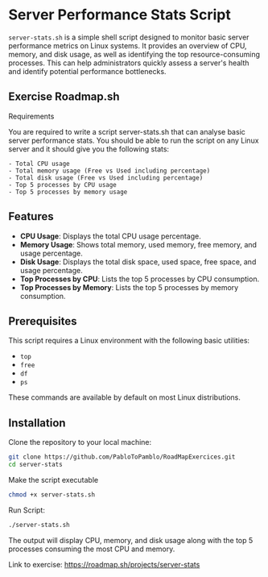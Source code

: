 # Server Performance Stats Script

`server-stats.sh` is a simple shell script designed to monitor basic server performance metrics on Linux systems. It provides an overview of CPU, memory, and disk usage, as well as identifying the top resource-consuming processes. This can help administrators quickly assess a server's health and identify potential performance bottlenecks.

## Exercise Roadmap.sh

Requirements

You are required to write a script server-stats.sh that can analyse basic server performance stats. You should be able to run the script on any Linux server and it should give you the following stats:

    - Total CPU usage
    - Total memory usage (Free vs Used including percentage)
    - Total disk usage (Free vs Used including percentage)
    - Top 5 processes by CPU usage
    - Top 5 processes by memory usage


## Features

- **CPU Usage**: Displays the total CPU usage percentage.
- **Memory Usage**: Shows total memory, used memory, free memory, and usage percentage.
- **Disk Usage**: Displays the total disk space, used space, free space, and usage percentage.
- **Top Processes by CPU**: Lists the top 5 processes by CPU consumption.
- **Top Processes by Memory**: Lists the top 5 processes by memory consumption.

## Prerequisites

This script requires a Linux environment with the following basic utilities:
- `top`
- `free`
- `df`
- `ps`

These commands are available by default on most Linux distributions.

## Installation

Clone the repository to your local machine:

```bash
git clone https://github.com/PabloToPamblo/RoadMapExercices.git
cd server-stats
```

Make the script executable

```bash
chmod +x server-stats.sh
```

Run Script:

```bash
./server-stats.sh
```

The output will display CPU, memory, and disk usage along with the top 5 processes consuming the most CPU and memory.

Link to exercise: https://roadmap.sh/projects/server-stats
